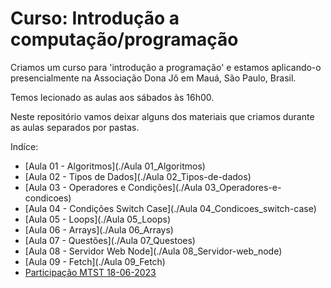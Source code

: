 # Curso: Introdução a computação/programação

Criamos um curso para 'introdução a programação' e estamos aplicando-o presencialmente na Associação Dona Jô em Mauá, São Paulo, Brasil.

Temos lecionado as aulas aos sábados às 16h00.

Neste repositório vamos deixar alguns dos materiais que criamos durante as aulas separados por pastas.

Indíce:

- [Aula 01 - Algoritmos](./Aula 01_Algoritmos)
- [Aula 02 - Tipos de Dados](./Aula 02_Tipos-de-dados)
- [Aula 03 - Operadores e Condições](./Aula 03_Operadores-e-condicoes)
- [Aula 04 - Condições Switch Case](./Aula 04_Condicoes_switch-case)
- [Aula 05 - Loops](./Aula 05_Loops)
- [Aula 06 - Arrays](./Aula 06_Arrays)
- [Aula 07 - Questões](./Aula 07_Questoes)
- [Aula 08 - Servidor Web Node](./Aula 08_Servidor-web_node)
- [Aula 09 - Fetch](./Aula 09_Fetch)
- [Participação MTST 18-06-2023](./Participação-MTST_18-06-2023)
